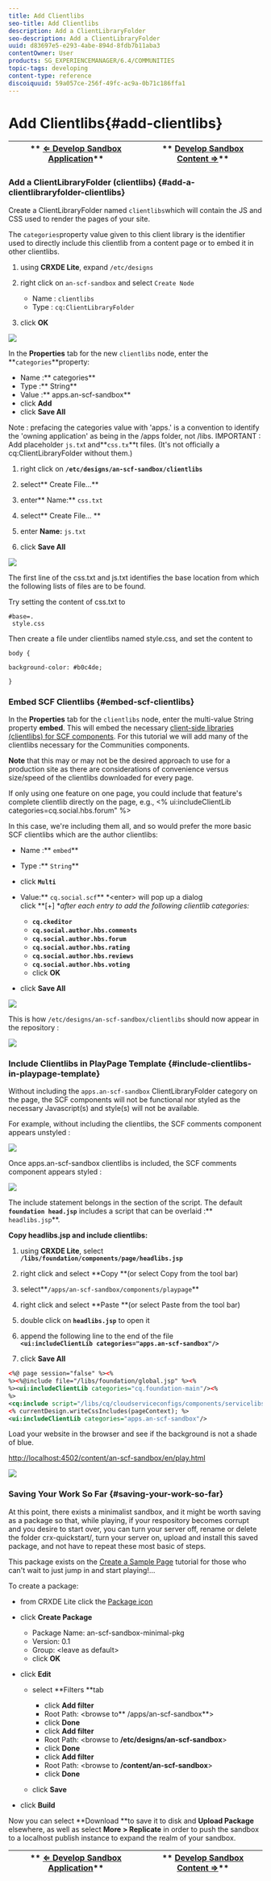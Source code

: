 ```yaml
---
title: Add Clientlibs
seo-title: Add Clientlibs
description: Add a ClientLibraryFolder
seo-description: Add a ClientLibraryFolder
uuid: d83697e5-e293-4abe-894d-8fdb7b11aba3
contentOwner: User
products: SG_EXPERIENCEMANAGER/6.4/COMMUNITIES
topic-tags: developing
content-type: reference
discoiquuid: 59a057ce-256f-49fc-ac9a-0b71c186ffa1
---
```


# Add Clientlibs{#add-clientlibs}

| ** [⇐ Develop Sandbox Application](../../communities/using/develop-app.md)** |** [Develop Sandbox Content ⇒](../../communities/using/develop-content.md)** |
|---|---|

### Add a ClientLibraryFolder (clientlibs) {#add-a-clientlibraryfolder-clientlibs}

Create a ClientLibraryFolder named `clientlibs`which will contain the JS and CSS used to render the pages of your site.

The `categories`property value given to this client library is the identifier used to directly include this clientlib from a content page or to embed it in other clientlibs.

1. using **CRXDE Lite**, expand `/etc/designs`

1. right click on `an-scf-sandbox` and select `Create Node`

    * Name : `clientlibs`
    * Type : `cq:ClientLibraryFolder`

1. click **OK**

![](assets/chlimage_1-220.png)

In the **Properties** tab for the new `clientlibs` node, enter the **`categories`**property:

* Name :** categories**
* Type :** String**
* Value :** apps.an-scf-sandbox**
* click **Add**
* click **Save All**

Note : prefacing the categories value with 'apps.' is a convention to identify the 'owning application' as being in the /apps folder, not /libs.  IMPORTANT : Add placeholder `js.tx`t and**`css.tx`**t files. (It's not officially a cq:ClientLibraryFolder without them.)

1. right click on **`/etc/designs/an-scf-sandbox/clientlibs`**
1. select** Create File...**
1. enter** Name:** `css.txt`

1. select** Create File... **
1. enter **Name:** `js.txt`

1. click **Save All**

![](assets/chlimage_1-221.png)

The first line of the css.txt and js.txt identifies the base location from which the following lists of files are to be found.

Try setting the content of css.txt to

```
#base=.
 style.css
```

Then create a file under clientlibs named style.css, and set the content to

`body {`

`background-color: #b0c4de;`

`}`

### Embed SCF Clientlibs {#embed-scf-clientlibs}

In the **Properties** tab for the `clientlibs` node, enter the multi-value String property **embed**. This will embed the necessary [client-side libraries (clientlibs) for SCF components](../../communities/using/client-customize.md#clientlibsforscf). For this tutorial we will add many of the clientlibs necessary for the Communities components.

**Note** that this may or may not be the desired approach to use for a production site as there are considerations of convenience versus size/speed of the clientlibs downloaded for every page.

If only using one feature on one page, you could include that feature's complete clientlib directly on the page, e.g., &lt;% ui:includeClientLib categories=cq.social.hbs.forum" %&gt;

In this case, we're including them all, and so would prefer the more basic SCF clientlibs which are the author clientlibs:

* Name :** `embed`**
* Type :** `String`**
* click **`Multi`**
* Value:** `cq.social.scf`** 
  *&lt;enter&gt; will pop up a dialog  
  click **[+] **after each entry to add the following clientlib categories:*

    * **`cq.ckeditor`**
    * **`cq.social.author.hbs.comments`**
    * **`cq.social.author.hbs.forum`**
    * **`cq.social.author.hbs.rating`**
    * **`cq.social.author.hbs.reviews`**
    * **`cq.social.author.hbs.voting`**
    * click **OK**

* click **Save All**

![](assets/chlimage_1-222.png)

This is how `/etc/designs/an-scf-sandbox/clientlibs` should now appear in the repository :

![](assets/chlimage_1-223.png) 

### Include Clientlibs in PlayPage Template {#include-clientlibs-in-playpage-template}

Without including the `apps.an-scf-sandbox` ClientLibraryFolder category on the page, the SCF components will not be functional nor styled as the necessary Javascript(s) and style(s) will not be available.

For example, without including the clientlibs, the SCF comments component appears unstyled :

![](assets/chlimage_1-224.png)

Once apps.an-scf-sandbox clientlibs is included, the SCF comments component appears styled :

![](assets/chlimage_1-225.png)

The include statement belongs in the <head> section of the <html> script. The default **`foundation head.jsp`** includes a script that can be overlaid :** `headlibs.jsp`**.

**Copy headlibs.jsp and include clientlibs:**

1. using **CRXDE Lite**, select **`/libs/foundation/components/page/headlibs.jsp`**

1. right click and select **Copy **(or select Copy from the tool bar)
1. select**`/apps/an-scf-sandbox/components/playpage`**
1. right click and select **Paste **(or select Paste from the tool bar)
1. double click on **`headlibs.jsp`** to open it
1. append the following line to the end of the file  
   **`<ui:includeClientLib categories="apps.an-scf-sandbox"/>`**

1. click **Save All**

```xml
<%@ page session="false" %><%
%><%@include file="/libs/foundation/global.jsp" %><%
%><ui:includeClientLib categories="cq.foundation-main"/><%
%>
<cq:include script="/libs/cq/cloudserviceconfigs/components/servicelibs/servicelibs.jsp"/>
<% currentDesign.writeCssIncludes(pageContext); %>
<ui:includeClientLib categories="apps.an-scf-sandbox"/>

```

Load your website in the browser and see if the background is not a shade of blue.

[http://localhost:4502/content/an-scf-sandbox/en/play.html](http://localhost:4502/content/an-scf-sandbox/en/play.html)

![](assets/chlimage_1-226.png) 

### Saving Your Work So Far {#saving-your-work-so-far}

At this point, there exists a minimalist sandbox, and it might be worth saving as a package so that, while playing, if your respository becomes corrupt and you desire to start over, you can turn your server off, rename or delete the folder crx-quickstart/, turn your server on, upload and install this saved package, and not have to repeat these most basic of steps.

This package exists on the [Create a Sample Page](../../communities/using/create-sample-page.md) tutorial for those who can't wait to just jump in and start playing!...

To create a package:

* from CRXDE Lite click the [Package icon](http://localhost:4502/crx/packmgr/) 
* click **Create Package**

    * Package Name: an-scf-sandbox-minimal-pkg
    * Version: 0.1
    * Group: &lt;leave as default&gt;
    * click **OK**

* click **Edit**

    * select **Filters **tab

        * click **Add filter**
        * Root Path: &lt;browse to** /apps/an-scf-sandbox**&gt;
        * click **Done**
        * click **Add filter**
        * Root Path: &lt;browse to **/etc/designs/an-scf-sandbox**&gt;
        * click **Done**
        * click **Add filter**
        * Root Path: &lt;browse to **/content/an-scf-sandbox**&gt;
        * click **Done**

    * click **Save**

* click **Build**

Now you can select **Download **to save it to disk and **Upload Package** elsewhere, as well as select **More &gt; Replicate** in order to push the sandbox to a localhost publish instance to expand the realm of your sandbox.  

| ** [⇐ Develop Sandbox Application](../../communities/using/develop-app.md)** |** [Develop Sandbox Content ⇒](../../communities/using/develop-content.md)** |
|---|---|

